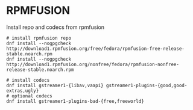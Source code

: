 RPMFUSION
=========

Install repo and codecs from rpmfusion

    # install rpmfusion repo
    dnf install --nogpgcheck http://download1.rpmfusion.org/free/fedora/rpmfusion-free-release-stable.noarch.rpm
    dnf install --nogpgcheck http://download1.rpmfusion.org/nonfree/fedora/rpmfusion-nonfree-release-stable.noarch.rpm

    # install codecs
    dnf install gstreamer1-{libav,vaapi} gstreamer1-plugins-{good,good-extras,ugly}
    # optional codecs
    dnf install gstreamer1-plugins-bad-{free,freeworld}
